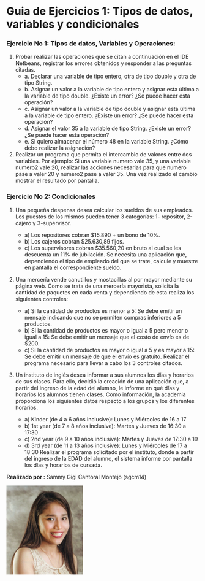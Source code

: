 # Guia de Ejercicios 1: Tipos de datos, variables y condicionales
### Ejercicio No 1: Tipos de datos, Variables y Operaciones:
1. Probar realizar las operaciones que se citan a continuación en el IDE Netbeans, registrar los errores obtenidos y responder a las preguntas citadas.
	- a. Declarar una variable de tipo entero, otra de tipo double y otra de tipo String.
	- b. Asignar un valor a la variable de tipo entero y asignar esta última a la variable de tipo double. ¿Existe un error? ¿Se puede hacer esta operación?
	- c. Asignar un valor a la variable de tipo double y asignar esta última a la variable de tipo entero. ¿Existe un error? ¿Se puede hacer esta operación?
	- d. Asignar el valor 35 a la variable de tipo String. ¿Existe un error? ¿Se puede hacer esta operación?
	- e. Si quiero almacenar el número 48 en la variable String. ¿Cómo debo realizar la asignación?
2. Realizar un programa que permita el intercambio de valores entre dos variables. Por ejemplo: Si una variable numero vale 35, y una variable numero2 vale 20, realizar las acciones necesarias para que numero pase a valer 20 y numero2 pase a valer 35. Una vez realizado el cambio mostrar el resultado por pantalla.

### Ejercicio No 2: Condicionales
1. Una pequeña despensa desea calcular los sueldos de sus empleados. Los puestos de los mismos pueden tener 3 categorías: 1- repositor, 2-cajero y 3-supervisor.
	- a) Los repositores cobran $15.890 + un bono de 10%.
	- b) Los cajeros cobran $25.630,89 fijos.
	- c) Los supervisores cobran $35.560,20 en bruto al cual se les descuenta un 11% de jubilación.
Se necesita una aplicación que, dependiendo el tipo de empleado del que se trate, calcule y muestre en pantalla el correspondiente sueldo.
2. Una mercería vende canutillos y mostacillas al por mayor mediante su página web. Como se trata de una mercería mayorista, solicita la cantidad de paquetes en cada venta y dependiendo de esta realiza los siguientes controles:
	- a) Si la cantidad de productos es menor a 5: Se debe emitir un mensaje indicando que no se permiten compras inferiores a 5 productos.
	- b) Si la cantidad de productos es mayor o igual a 5 pero menor o igual a 15: Se debe emitir un mensaje que el costo de envío es de $200.
	- c) Si la cantidad de productos es mayor o igual a 5 y es mayor a 15: Se debe emitir un mensaje de que el envío es gratuito.
	Realizar el programa necesario para llevar a cabo los 3 controles citados.

3. Un instituto de inglés desea informar a sus alumnos los días y horarios de sus clases. Para ello, decidió la creación de una aplicación que, a partir del ingreso de la edad del alumno, le informe en qué días y horarios los alumnos tienen clases. Como información, la academia proporciona los siguientes datos respecto a los grupos y los diferentes horarios.
	- a) Kinder (de 4 a 6 años inclusive): Lunes y Miércoles de 16 a 17
	- b) 1st year (de 7 a 8 años inclusive): Martes y Jueves de 16:30 a 17:30
	- c) 2nd year (de 9 a 10 años inclusive): Martes y Jueves de 17:30 a 19
	- d) 3rd year (de 11 a 13 años inclusive): Lunes y Miércoles de 17 a 18:30
	Realizar el programa solicitado por el instituto, donde a partir del ingreso de la EDAD del alumno, el sistema informe por pantalla los días y horarios de cursada.

**Realizado por :** Sammy Gigi Cantoral Montejo (sgcm14)

<img src ="https://raw.githubusercontent.com/sgcm14/sgcm14/main/sammy.jpg" width="200">
